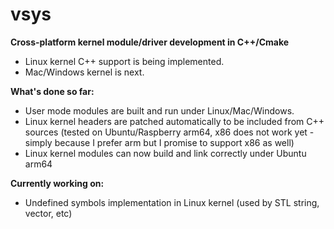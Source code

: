 # vsys
**Cross-platform kernel module/driver development in C++/Cmake**
- Linux kernel C++ support is being implemented. 
- Mac/Windows kernel is next.

**What's done so far:**
- User mode modules are built and run under Linux/Mac/Windows.
- Linux kernel headers are patched automatically to be included from C++ sources (tested on Ubuntu/Raspberry arm64, x86 does not work yet - simply because I prefer arm but I promise to support x86 as well)
- Linux kernel modules can now build and link correctly under Ubuntu arm64

**Currently working on:**
- Undefined symbols implementation in Linux kernel (used by STL string, vector, etc)
